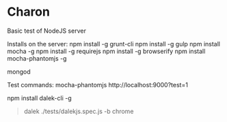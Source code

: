 # Charon
Basic test of NodeJS server

Installs on the server:
npm install -g grunt-cli
npm install -g gulp
npm install mocha -g
npm install -g requirejs
npm install -g browserify
npm install mocha-phantomjs -g

mongod

Test commands:
mocha-phantomjs http://localhost:9000\?test=1


npm install dalek-cli -g
> dalek ./tests/dalekjs.spec.js -b chrome
